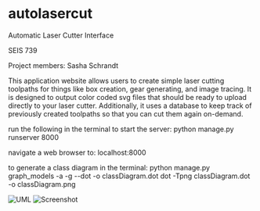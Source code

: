 # autolasercut

<p>Automatic Laser Cutter Interface</p>
<p>SEIS 739</p>
<p>Project members: Sasha Schrandt</p>

This application website allows users to create simple laser cutting toolpaths for things like box creation, gear generating, and image tracing. It is designed to output color coded svg files that should be ready to upload directly to your laser cutter. Additionally, it uses a database to keep track of previously created toolpaths so that you can cut them again on-demand.

run the following in the terminal to start the server:
    python manage.py runserver 8000

navigate a web browser to:
    localhost:8000


to generate a class diagram in the terminal:
    python manage.py graph_models -a -g --dot -o classDiagram.dot
    dot -Tpng classDiagram.dot -o classDiagram.png

    

<picture>
  <source srcset="https://onyxibex.com/autolasercut/src/UML.png">
  <img alt="UML">
</picture>

<picture>
  <source srcset="https://onyxibex.com/autolasercut/src/Screenshot.png">
  <img alt="Screenshot">
</picture>    
